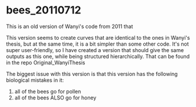 bees_20110712
=============

This is an old version of Wanyi's code from 2011 that

This version seems to create curves that are identical to the ones in Wanyi's thesis, but
at the same time, it is a bit simpler than some other code.
It's not super user-friendly, so I have created a version that should give the same outputs as this one,
while being structured hierarchically.  That can be found in the repo Original_WanyiThesis

The biggest issue with this version is that this version has the following biological mistakes in it:
1. all of the bees go for pollen
2. all of the bees ALSO go for honey
